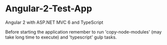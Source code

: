 # Angular-2-Test-App
Angular 2 with ASP.NET MVC 6 and TypeScript

Before starting the application remember to run 'copy-node-modules' (may take long time to execute) and 'typescript' gulp tasks.